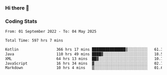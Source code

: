 ### Hi there 👋

<!--
**Girrafeec/girrafeec** is a ✨ _special_ ✨ repository because its `README.md` (this file) appears on your GitHub profile.

Here are some ideas to get you started:

- 🔭 I’m currently working on ...
- 🌱 I’m currently learning ...
- 👯 I’m looking to collaborate on ...
- 🤔 I’m looking for help with ...
- 💬 Ask me about ...
- 📫 How to reach me: ...
- 😄 Pronouns: ...
- ⚡ Fun fact: ...
-->

### Coding Stats
<!--START_SECTION:waka-->

```txt
From: 01 September 2022 - To: 04 May 2025

Total Time: 597 hrs 7 mins

Kotlin                 366 hrs 17 mins ███████████████▒░░░░░░░░░   61.34 %
Java                   110 hrs 49 mins ████▓░░░░░░░░░░░░░░░░░░░░   18.56 %
XML                    64 hrs 13 mins  ██▓░░░░░░░░░░░░░░░░░░░░░░   10.76 %
JavaScript             16 hrs 34 mins  ▓░░░░░░░░░░░░░░░░░░░░░░░░   02.78 %
Markdown               10 hrs 4 mins   ▒░░░░░░░░░░░░░░░░░░░░░░░░   01.69 %
```

<!--END_SECTION:waka-->
